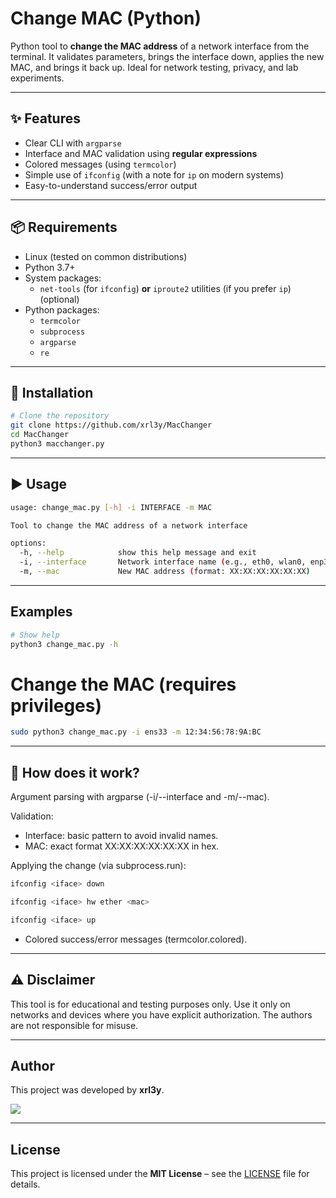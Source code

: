 # Change MAC (Python)

Python tool to **change the MAC address** of a network interface from the terminal. It validates parameters, brings the interface down, applies the new MAC, and brings it back up. Ideal for network testing, privacy, and lab experiments.

---

## ✨ Features
- Clear CLI with `argparse`
- Interface and MAC validation using **regular expressions**
- Colored messages (using `termcolor`)
- Simple use of `ifconfig` (with a note for `ip` on modern systems)
- Easy-to-understand success/error output

---

## 📦 Requirements
- Linux (tested on common distributions)
- Python 3.7+
- System packages:
  - `net-tools` (for `ifconfig`) **or** `iproute2` utilities (if you prefer `ip`) (optional)
- Python packages:
  - `termcolor`
  - `subprocess`
  - `argparse`
  - `re`

---

## 🔧 Installation

```bash
# Clone the repository
git clone https://github.com/xrl3y/MacChanger
cd MacChanger
python3 macchanger.py
```

---

## ▶️ Usage

```bash
usage: change_mac.py [-h] -i INTERFACE -m MAC

Tool to change the MAC address of a network interface

options:
  -h, --help            show this help message and exit
  -i, --interface       Network interface name (e.g., eth0, wlan0, enp3s0)
  -m, --mac             New MAC address (format: XX:XX:XX:XX:XX:XX)
```

---

## Examples

```bash
# Show help
python3 change_mac.py -h
```

# Change the MAC (requires privileges)

```bash
sudo python3 change_mac.py -i ens33 -m 12:34:56:78:9A:BC
```

---

## 🧠 How does it work?
Argument parsing with argparse (-i/--interface and -m/--mac).

Validation:

- Interface: basic pattern to avoid invalid names.
- MAC: exact format XX:XX:XX:XX:XX:XX in hex.

Applying the change (via subprocess.run):

```bash
ifconfig <iface> down

ifconfig <iface> hw ether <mac>

ifconfig <iface> up
```

- Colored success/error messages (termcolor.colored).

---

## ⚠️ Disclaimer

This tool is for educational and testing purposes only. Use it only on networks and devices where you have explicit authorization. The authors are not responsible for misuse.

---

## Author

This project was developed by **xrl3y**.

<img src="https://user-images.githubusercontent.com/73097560/115834477-dbab4500-a447-11eb-908a-139a6edaec5c.gif">

---

## License

This project is licensed under the **MIT License** – see the [LICENSE](LICENSE) file for details.
